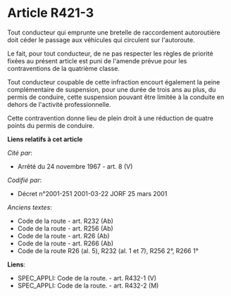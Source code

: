 # Article R421-3

Tout conducteur qui emprunte une bretelle de raccordement autoroutière doit céder le passage aux véhicules qui circulent sur
l'autoroute.

Le fait, pour tout conducteur, de ne pas respecter les règles de priorité fixées au présent article est puni de l'amende
prévue pour les contraventions de la quatrième classe.

Tout conducteur coupable de cette infraction encourt également la peine complémentaire de suspension, pour une durée de trois
ans au plus, du permis de conduire, cette suspension pouvant être limitée à la conduite en dehors de l'activité
professionnelle.

Cette contravention donne lieu de plein droit à une réduction de quatre points du permis de conduire.

**Liens relatifs à cet article**

_Cité par_:

  - Arrêté du 24 novembre 1967 - art. 8 (V)

_Codifié par_:

  - Décret n°2001-251 2001-03-22 JORF 25 mars 2001

_Anciens textes_:

  - Code de la route - art. R232 (Ab)
  - Code de la route - art. R256 (Ab)
  - Code de la route - art. R26 (Ab)
  - Code de la route - art. R266 (Ab)
  - Code de la route R26 (al. 5), R232 (al. 1 et 7), R256 2°, R266 1°

**Liens**:

  - SPEC_APPLI: Code de la route. - art. R432-1 (V)
  - SPEC_APPLI: Code de la route. - art. R432-2 (M)
